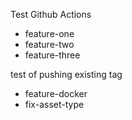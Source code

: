 Test Github Actions

- feature-one
- feature-two
- feature-three

test of pushing existing tag

- feature-docker
- fix-asset-type
